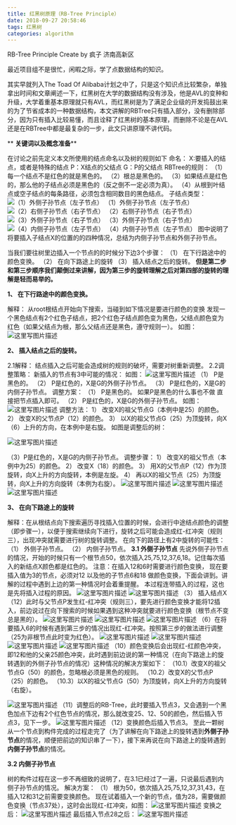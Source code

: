 ```yaml
---
title: 红黑树原理（RB-Tree Principle）
date: 2018-09-27 20:58:46
tags: 红黑树
categories: algorithm
---
```

RB-Tree Principle
          Create by 疯子 济南高新区

<!-- more -->
最近项目组不是很忙，闲暇之际，学了点数据结构的知识。

其实早就列入The Toad Of Alibaba计划之中了，只是这个知识点比较繁杂，单独拿出时间和文章阐述一下，红黑树在大学的数据结构没有涉及，他是AVL的变种和升级，大学着重基本原理就只有AVL，而红黑树是为了满足企业级的开发捣鼓出来的为了节省成本的一种数据结构，本文讲解的RBTree只有插入部分，没有删除部分，因为只有插入比较易懂，而且诠释了红黑树的基本原理，而删除不论是在AVL还是在RBTree中都是最复杂的一步，此文只讲原理不讲代码。

** **关键词以及概念准备****

在讨论之前先定义本文所使用的结点命名以及树的规则如下
命名：
X:要插入的结点，或者是特殊的结点
P：X结点的父结点
G：P的父结点
RBTree的规则：
（1）每一个结点不是红色的就是黑色的。
（2）根总是黑色的。
（3）如果结点是红色的，那么他的子结点必须是黑色的（反之倒不一定必须为真）。
（4）从根到叶结点或空子结点的每条路径，必须包含相同数目的黑色结点。
子结点类型：                                      
![（1）外侧子孙节点（左子节点）](20150408203244588.png)
（1）外侧子孙节点（左子节点）
![（2）右侧子孙节点（右子节点）](20150408203633846.png)
（2）右侧子孙节点（右子节点）
![（3）外侧子孙节点（右子节点）](20150408203845354.png)
（3）外侧子孙节点（右子节点）
![（4）内侧子孙节点（左子节点）](20150408203945008.png)
（4）内侧子孙节点（左子节点）
图中说明了将要插入子结点X的位置的的四种情况，总结为内侧子孙节点和外侧子孙节点。

当我们要往树里边插入一个节点的的时候分下边3个步骤：
（1）	在下行路途中的颜色变换。
（2）	在向下路途上的旋转
（3）	插入结点之后的旋转。
**但是第二步和第三步顺序我们颠倒过来讲解，因为第三步的旋转理解之后对第四部的旋转的理解是轻而易举的。**

**1、  在下行路途中的颜色变换。**

解释：
从root根结点开始向下搜索，当碰到如下情况是要进行颜色的变换
发现一个黑色结点有2个红色子结点，把2个红色子结点颜色变为黑色，父结点颜色变为红色（如果父结点为根，那么父结点还是黑色，遵守规则一）。
如图：
![这里写图片描述](20150408204314938.png)

**2、  插入结点之后的旋转。**

2.1解释：
结点插入之后可能会造成树的规则的破坏，需要对树重新调整。
2.2调整策略：
新插入的节点有3中可能的情况：
如图：
![这里写图片描述](20150408204407810.png)
（1）	P是黑色的。
（2）	P是红色的，X是G的外侧子孙节点。
（3）	P是红色的，X是G的内侧子孙节点。
调整方案：
（1）	P是黑色的。
如果P是黑色的什么事也不做 直接把节点插入即可。
（2）	P是红色的，X是G的外侧子孙节点。
如图：
![这里写图片描述](20150408204640811.png)
调整方法：
1）	改变X的祖父节点G（本例中是25）的颜色。
2）	改变X的父节点P（12）的颜色。
3）	以X的祖父节点G（25）为顶旋转，向X（6）上升的方向，在本例中是右旋。
如图是调整后的树：

![这里写图片描述](20150408204705104.png)

（3）P是红色的，X是G的内侧子孙节点。
调整步骤：
1）	改变X的祖父节点（本例中为25）的颜色。
2）	改变X（18）的颜色。
3）	用X的父节点P（12）作为顶旋转，向X上升的方向旋转，本例是左旋。
4）	再以X的祖父节点（25）为顶旋转，向X上升的方向旋转（本例为右旋）。
![这里写图片描述](20150408205236445.png)
![这里写图片描述](20150408205305524.png)
![这里写图片描述](20150408205302735.png)

**3、 在向下路途上的旋转**

解释：在从根结点向下搜索遍历寻找插入位置的时候，会进行中途结点颜色的调整（即步骤一），以便于搜索继续向下进行，旋转之后可能会造成红-红冲突（规则三），出现冲突就需要进行树的旋转调整。
在向下的路径上有2中旋转的可能性：
（1）	外侧子孙节点。
（2）	内侧子孙节点。
**3.1 外侧子孙节点**
先说外侧子孙节点的情况，开始的时候只有一个根节点50，依次插入25,75,12,37,6,18。记住每次插入的新结点X颜色都是红色的。
注意：在插入12和6时需要进行颜色变换， 现在要插入值为3的节点，必须对12 以及他的子节点6和18 做颜色变换，下面会讲到。讲解的过程中遇到上边的第一种情况时会着重提醒。
本过程连带插入的过程，这也是先将插入过程的原因。
![这里写图片描述](20150408205644723.png)
![这里写图片描述](20150408205803297.png)
（3）	插入结点X（12）此时与父节点P发生红-红冲突（规则三），要先进行颜色变换才能将12插入，前边说过在向下搜索的时候如果遇到这种冲突就要进行颜色变换（根节点不变总是黑的）。
![这里写图片描述](20150408205801210.png)
![这里写图片描述](20150408205914043.png)
![这里写图片描述](20150408205951093.png)
（6）在将要插入6的时候有遇到第三步的情况出现红-红冲突。按照第三步的做法进行调整（25为非根节点此时变为红色）。
![这里写图片描述](20150408210000659.png)
![这里写图片描述](20150408210035104.png)
![这里写图片描述](20150408210154240.png)
![这里写图片描述](20150408210234332.png)
（10）颜色变换后会出现红-红颜色冲突，即12和他的父亲25颜色冲突，此时遇到前边说的第一种情况（在向下路途上的旋转遇到的外侧子孙节点的情况）这种情况的解决方案如下：
（10.1）改变X的祖父节点G（50）的颜色，忽略根必须是黑色的规则。
（10.2）改变X的父节点P（25）的颜色。
（10.3）以X的祖父节点G（50）为顶旋转，向X上升的方向旋转（右旋）。

![这里写图片描述](20150408210330149.png)
（11）调整后的RB-Tree，此时要插入节点3，又会遇到一个黑色加点下边有2个红色节点的情况，那么就改变25、12、50的颜色，然后插入节点3，见下一步。
![这里写图片描述](20150408210334661.png)
（12）变换颜色后插入节点3。
至此一颗树从一个节点到构件完成的过程走完了（为了讲解在向下路途上的旋转遇到**外侧子孙节点**的情况，顺便把前边的知识串了一下），接下来再说在向下路途上的旋转遇到**内侧子孙节点**的情况。

**3.2 内侧子孙节点**

树的构件过程在这一步不再细致的说明了，在3.1已经过了一遍，只说最后遇到内侧子孙节点的情况。
解决方案：
（1）
根为50，依次插入25,75,12,37,31,43，在插入12和31之前需要变换颜色。
现在试着插入一个新的节点，值为28，需要做颜色变换（节点37处），这时会出现红-红冲突，如图：
![这里写图片描述](20150408210511303.png)
变换之后：
![这里写图片描述](20150408210613578.png)
最后插入节点28之后：
![这里写图片描述](20150408210701252.png)

